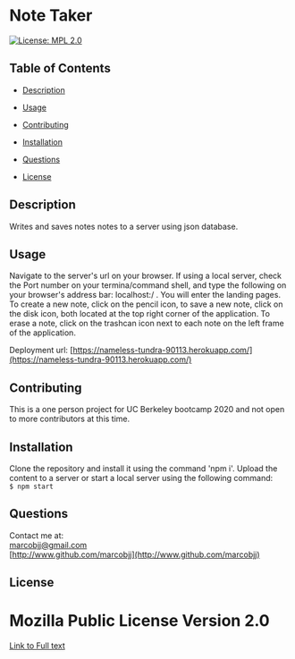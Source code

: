 
# Note Taker



[![License: MPL 2.0](https://img.shields.io/badge/License-MPL%202.0-brightgreen.svg)](https://opensource.org/licenses/MPL-2.0)

## Table of Contents


 
* [Description](#description)  
 
* [Usage](#usage)  
 
* [Contributing](#contributing)  
 
* [Installation](#installation)  
 
* [Questions](#questions)  
 
* [License](#license)  
  


## Description


Writes and saves notes notes to a server using json database.  

## Usage


Navigate to the server's url on your browser. If using a local server, check the Port number on your termina/command shell, and type the following on your browser's address bar: localhost:<Port Number>/ . You will enter the landing pages. To create a new note, click on the pencil icon, to save a new note, click on the disk icon, both located at the top right corner of the application. To erase a note, click on the trashcan icon next to each note on the left frame of the application.  

Deployment url: [https://nameless-tundra-90113.herokuapp.com/](https://nameless-tundra-90113.herokuapp.com/)

## Contributing


This is a one person project for UC Berkeley bootcamp 2020 and not open to more contributors at this time.

## Installation


Clone the repository and install it using the command 'npm i'. Upload the content to a server or start a local server using the following command:  
 ``` $ npm start ```   

## Questions


Contact me at:  
[marcobjj@gmail.com](mailto:marcobjj@gmail.com)  
[http://www.github.com/marcobjj](http://www.github.com/marcobjj)  

## License


Mozilla Public License Version 2.0  
==================================  
[Link to Full text](https://choosealicense.com/licenses/mpl-2.0/)
    

